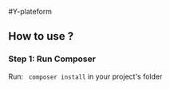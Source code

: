 #Y-plateform

## How to use ?

### Step 1: Run Composer

Run: ` composer install` in your project's folder
